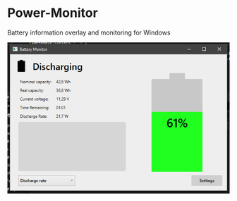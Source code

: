 # Power-Monitor
Battery information overlay and monitoring for Windows

![Screenshot](Screenshot.PNG)
